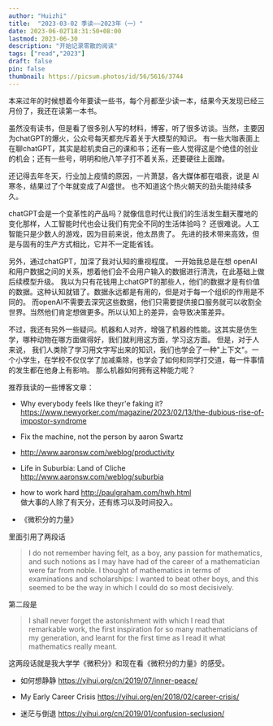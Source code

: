 ```yaml
---
author: "Huizhi"
title:  "2023-03-02 季读——2023年（一）"  
date: 2023-06-02T18:31:50+08:00  
lastmod: 2023-06-30
description: "开始记录零散的阅读"
tags: ["read","2023"]
draft: false
pin: false
thumbnail: https://picsum.photos/id/56/5616/3744
---
```




本来过年的时候想着今年要读一些书，每个月都至少读一本，结果今天发现已经三月份了，我还在读第一本书。

虽然没有读书，但是看了很多别人写的材料，博客，听了很多访谈。当然，主要因为chatGPT的爆火，公众号每天都充斥着关于大模型的知识。
有一些大咖表面上在聊chatGPT，其实是趁机卖自己的课和书；还有一些人觉得这是个绝佳的创业的机会；还有一些号，明明和他八竿子打不着关系，还要硬往上面蹭。   

还记得去年冬天，行业加上疫情的原因，一片萧瑟，各大媒体都在唱衰，说是 AI 寒冬，结果过了个年就变成了AI盛世。 也不知道这个热火朝天的劲头能持续多久。

chatGPT会是一个变革性的产品吗？就像信息时代让我们的生活发生翻天覆地的变化那样，人工智能时代也会让我们有完全不同的生活体验吗？
还很难说。人工智能只是少数人的游戏，因为目前来说，他太昂贵了。 先进的技术带来高效，但是与固有的生产方式相比，它并不一定能省钱。

另外，通过chatGPT，加深了我对认知的重视程度。 一开始我总是在想 openAI 和用户数据之间的关系，想着他们会不会用户输入的数据进行清洗，在此基础上做后续模型升级。
我以为只有花钱用上chatGPT的那些人，他们的数据才是有价值的数据。这种认知就错了。数据永远都是有用的，但是对于每一个组织的作用是不同的。
而openAI不需要去深究这些数据，他们只需要提供接口服务就可以收割全世界。当然他们肯定想做更多。所以认知上的差异，会导致决策差异。

不过，我还有另外一些疑问。机器和人对齐，增强了机器的性能。这其实是仿生学，哪种动物在哪方面做得好，我们就利用这方面，学习这方面。
但是，对于人来说， 我们人类除了学习用文字写出来的知识，我们也学会了一种"上下文"。一个小学生，在学校不仅仅学了加减乘除，也学会了如何和同学打交道，每一件事情的发生都在他身上有影响。
那么机器如何拥有这种能力呢？

推荐我读的一些博客文章：  

- Why everybody feels like theyr'e faking it?
https://www.newyorker.com/magazine/2023/02/13/the-dubious-rise-of-impostor-syndrome


- Fix the machine, not the person by aaron Swartz


- http://www.aaronsw.com/weblog/productivity

- Life in Suburbia: Land of Cliche
http://www.aaronsw.com/weblog/suburbia


- how to work hard  http://paulgraham.com/hwh.html  
做大事的人除了有天分，还有练习以及时间投入。

- 《微积分的力量》

里面引用了两段话
> I do not remember having felt, as a boy, any passion for mathematics, and such notions as I may have had of the career of a mathematician were far from noble. I thought of mathematics in terms of examinations and scholarships: I wanted to beat other boys, and this seemed to be the way in which I could do so most decisively.

第二段是
> I shall never forget the astonishment with which I read that remarkable work, the first inspiration for so many mathematicians of my generation, and learnt for the first time as I read it what mathematics really meant.

这两段话就是我大学学《微积分》和现在看《微积分的力量》的感受。


- 如何想静静 https://yihui.org/cn/2019/07/inner-peace/
- My Early Career Crisis https://yihui.org/en/2018/02/career-crisis/


- 迷茫与倒退 https://yihui.org/cn/2019/01/confusion-seclusion/

